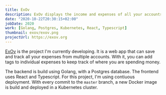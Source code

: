 ```yaml
---
title: ExOv
description: ExOv displays the income and expenses of all your accounts. Built with Go, Postgres and React.
date: "2020-10-22T20:30:15+02:00"
jobDate: 2020
work: [Golang, Postgres, Kubernetes, React, Typescript]
thumbnail: exov/exov.png
projectUrl: https://exov.org
---
```


[ExOv](https://exov.org) is the project I'm currently developing. It is a web app that can save and track all your expenses from multiple accounts. With it, you can add tags to individual expenses to keep track of where you are spending money.

The backend is build using Golang, with a Postgres database. The frontend uses React and Typescript. For this project, I'm using contiuous deployment. With every commit to the `master` branch, a new Docker image is build and deployed in a Kubernetes cluster.